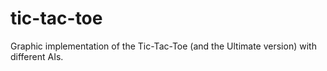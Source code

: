 # tic-tac-toe
Graphic implementation of the Tic-Tac-Toe (and the Ultimate version) with different AIs.
